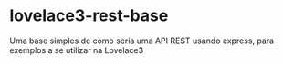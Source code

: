 # lovelace3-rest-base
Uma base simples de como seria uma API REST usando express, para exemplos a se utilizar na Lovelace3
